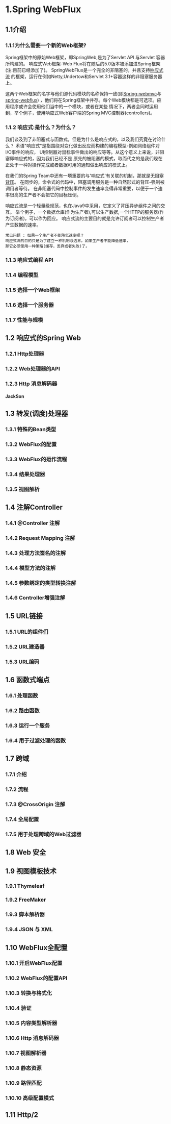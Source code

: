 # 1.Spring WebFlux
## 1.1介绍
### 1.1.1为什么需要一个新的Web框架?

Spring框架中的原始Web框架，即SpringWeb,是为了Servlet API 与Servlet 容器所构建的。
响应式Web框架-Web Flux将在随后的5.0版本被添加进Spring框架(注:目前已经添加了)。
SpringWebFlux是一个完全的非阻塞的，并且支持[响应式流](http://www.reactive-streams.org/)
的框架，运行在例如Netty,Undertow和Servlet 3.1+容器这样的非阻塞服务器上。

这两个Web框架的名字与他们源代码模块的名称保持一致(即[Spring-webmvc](https://github.com/spring-projects/spring-framework/tree/master/spring-webmvc)与[spring-webflux](https://github.com/spring-projects/spring-framework/tree/master/spring-webflux))
，他们将在Spring框架中并存。每个Web模块都是可选项。应用程序或许会使用他们当中的一个模块，或者在某些
情况下，两者会同时运用到，举个例子，使用响应式Web客户端的Spring MVC控制器(controllers)。

### 1.1.2 响应式:是什么？为什么？

我们谈及到了非阻塞式与函数式，但是为什么是响应式的，以及我们究竟在讨论什么？
术语"响应式"是指围绕对变化做出反应而构建的编程模型-例如网络组件对I/O事件的响应，
UI控制器对鼠标事件做出的响应等等。从这个意义上来说，非阻塞即响应式的，因为我们已经不是
原先的被阻塞的模式，取而代之的是我们现在正处于一种对操作完成或者数据可用的通知做出响应的模式上。

在我们的Spring Team中还有一项重要的与'响应式'有关联的机制，那就是无阻塞[背压](https://www.jianshu.com/p/2c4799fa91a4)。
在同步的，命令式的代码中，阻塞调用服务是一种自然形式的背压-强制被调用者等待。
在非阻塞代码中控制事件的发生速率变得非常重要，以便于一个速率很高的生产者不会把它的目标压倒。

响应式流是一个轻量级规范，也在Java9中采用，它定义了背压异步组件之间的交互。
举个例子，一个数据仓库(作为生产者),可以生产数据,一个HTTP的服务器(作为订阅者)，可以作为回应。
响应式流的主要目的就是允许订阅者可以控制生产者产生数据的速率。

```
常见问题 : 如果一个生产者不能降低速率呢？
响应式流的目的只是为了建立一种机制与边界。如果生产者不能降低速率，
那它必须使用一种策略(缓存，丢弃或者失败)了。
```
### 1.1.3 响应式编程 API

### 1.1.4 编程模型

### 1.1.5 选择一个Web框架

### 1.1.6 选择一个服务器

### 1.1.7 性能与规模

## 1.2 响应式的Spring Web

### 1.2.1 Http处理器

### 1.2.2 Web处理器的API

### 1.2.3 Http 消息解码器

#### JackSon

## 1.3 转发(调度)处理器

### 1.3.1 特殊的Bean类型

### 1.3.2 WebFlux的配置

### 1.3.3 WebFlux的运作流程

### 1.3.4 结果处理器

### 1.3.5 视图解析

## 1.4 注解Controller

### 1.4.1 @Controller 注解

### 1.4.2 Request Mapping 注解

### 1.4.3 处理方法签名的注解

### 1.4.4 模型方法的注解

### 1.4.5 参数绑定的类型转换注解

### 1.4.6 Controller增强注解

## 1.5 URL链接

### 1.5.1 URL的组件们

### 1.5.2 URL建造器

### 1.5.3 URL编码

## 1.6 函数式端点

### 1.6.1 处理函数

### 1.6.2 路由函数

### 1.6.3 运行一个服务

### 1.6.4 用于过滤处理的函数

## 1.7 跨域

### 1.7.1 介绍

### 1.7.2 流程

### 1.7.3 @CrossOrigin 注解

### 1.7.4 全局配置

### 1.7.5 用于处理跨域的Web过滤器

## 1.8 Web 安全

## 1.9 视图模板技术

### 1.9.1 Thymeleaf

### 1.9.2 FreeMaker

### 1.9.3 脚本解析器

### 1.9.4 JSON 与 XML

## 1.10 WebFlux全配置

### 1.10.1 开启WebFlux配置

### 1.10.2 WebFlux的配置API

### 1.10.3 转换与格式化

### 1.10.4 验证

### 1.10.5 内容类型解析器

### 1.10.6 Http 消息解码器

### 1.10.7 视图解析器

### 1.10.8 静态资源

### 1.10.9 路径匹配

### 1.10.10 高级配置模式

## 1.11 Http/2

